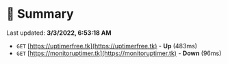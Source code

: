# 📖 Summary
Last updated: **3/3/2022, 6:53:18 AM**

- `GET` [https://uptimerfree.tk](https://uptimerfree.tk) - **Up** (483ms)
- `GET` [https://monitoruptimer.tk](https://monitoruptimer.tk) - **Down** (96ms)
